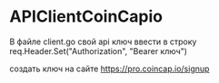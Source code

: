 # APIClientCoinCapio
В файле client.go свой api ключ ввести в строку 
	req.Header.Set("Authorization", "Bearer ключ")

создать ключ на сайте 
https://pro.coincap.io/signup
